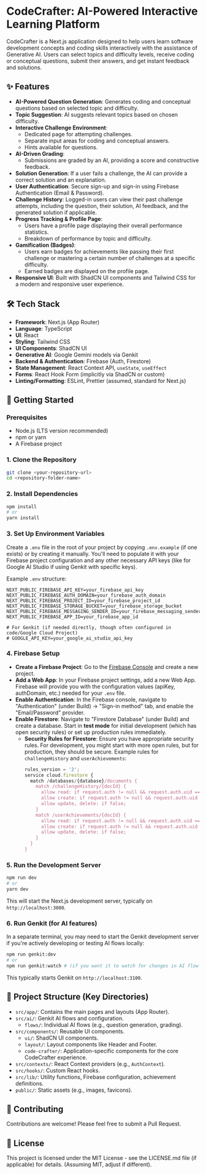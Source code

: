 
# CodeCrafter: AI-Powered Interactive Learning Platform

CodeCrafter is a Next.js application designed to help users learn software development concepts and coding skills interactively with the assistance of Generative AI. Users can select topics and difficulty levels, receive coding or conceptual questions, submit their answers, and get instant feedback and solutions.

## ✨ Features

*   **AI-Powered Question Generation**: Generates coding and conceptual questions based on selected topic and difficulty.
*   **Topic Suggestion**: AI suggests relevant topics based on chosen difficulty.
*   **Interactive Challenge Environment**:
    *   Dedicated page for attempting challenges.
    *   Separate input areas for coding and conceptual answers.
    *   Hints available for questions.
*   **AI-Driven Grading**:
    *   Submissions are graded by an AI, providing a score and constructive feedback.
*   **Solution Generation**: If a user fails a challenge, the AI can provide a correct solution and an explanation.
*   **User Authentication**: Secure sign-up and sign-in using Firebase Authentication (Email & Password).
*   **Challenge History**: Logged-in users can view their past challenge attempts, including the question, their solution, AI feedback, and the generated solution if applicable.
*   **Progress Tracking & Profile Page**:
    *   Users have a profile page displaying their overall performance statistics.
    *   Breakdown of performance by topic and difficulty.
*   **Gamification (Badges)**:
    *   Users earn badges for achievements like passing their first challenge or mastering a certain number of challenges at a specific difficulty.
    *   Earned badges are displayed on the profile page.
*   **Responsive UI**: Built with ShadCN UI components and Tailwind CSS for a modern and responsive user experience.

## 🛠️ Tech Stack

*   **Framework**: Next.js (App Router)
*   **Language**: TypeScript
*   **UI**: React
*   **Styling**: Tailwind CSS
*   **UI Components**: ShadCN UI
*   **Generative AI**: Google Gemini models via Genkit
*   **Backend & Authentication**: Firebase (Auth, Firestore)
*   **State Management**: React Context API, `useState`, `useEffect`
*   **Forms**: React Hook Form (implicitly via ShadCN or custom)
*   **Linting/Formatting**: ESLint, Prettier (assumed, standard for Next.js)

## 🚀 Getting Started

### Prerequisites

*   Node.js (LTS version recommended)
*   npm or yarn
*   A Firebase project

### 1. Clone the Repository

```bash
git clone <your-repository-url>
cd <repository-folder-name>
```

### 2. Install Dependencies

```bash
npm install
# or
yarn install
```

### 3. Set Up Environment Variables

Create a `.env` file in the root of your project by copying `.env.example` (if one exists) or by creating it manually. You'll need to populate it with your Firebase project configuration and any other necessary API keys (like for Google AI Studio if using Genkit with specific keys).

Example `.env` structure:

```env
NEXT_PUBLIC_FIREBASE_API_KEY=your_firebase_api_key
NEXT_PUBLIC_FIREBASE_AUTH_DOMAIN=your_firebase_auth_domain
NEXT_PUBLIC_FIREBASE_PROJECT_ID=your_firebase_project_id
NEXT_PUBLIC_FIREBASE_STORAGE_BUCKET=your_firebase_storage_bucket
NEXT_PUBLIC_FIREBASE_MESSAGING_SENDER_ID=your_firebase_messaging_sender_id
NEXT_PUBLIC_FIREBASE_APP_ID=your_firebase_app_id

# For Genkit (if needed directly, though often configured in code/Google Cloud Project)
# GOOGLE_API_KEY=your_google_ai_studio_api_key
```

### 4. Firebase Setup

*   **Create a Firebase Project**: Go to the [Firebase Console](https://console.firebase.google.com/) and create a new project.
*   **Add a Web App**: In your Firebase project settings, add a new Web App. Firebase will provide you with the configuration values (apiKey, authDomain, etc.) needed for your `.env` file.
*   **Enable Authentication**: In the Firebase console, navigate to "Authentication" (under Build) -> "Sign-in method" tab, and enable the "Email/Password" provider.
*   **Enable Firestore**: Navigate to "Firestore Database" (under Build) and create a database. Start in **test mode** for initial development (which has open security rules) or set up production rules immediately.
    *   **Security Rules for Firestore**: Ensure you have appropriate security rules. For development, you might start with more open rules, but for production, they should be secure. Example rules for `challengeHistory` and `userAchievements`:
        ```javascript
        rules_version = '2';
        service cloud.firestore {
          match /databases/{database}/documents {
            match /challengeHistory/{docId} {
              allow read: if request.auth != null && request.auth.uid == resource.data.userId;
              allow create: if request.auth != null && request.auth.uid == request.resource.data.userId;
              allow update, delete: if false;
            }
            match /userAchievements/{docId} {
              allow read: if request.auth != null && request.auth.uid == resource.data.userId;
              allow create: if request.auth != null && request.auth.uid == request.resource.data.userId;
              allow update, delete: if false;
            }
          }
        }
        ```

### 5. Run the Development Server

```bash
npm run dev
# or
yarn dev
```

This will start the Next.js development server, typically on `http://localhost:3000`.

### 6. Run Genkit (for AI features)

In a separate terminal, you may need to start the Genkit development server if you're actively developing or testing AI flows locally:

```bash
npm run genkit:dev
# or
npm run genkit:watch # (if you want it to watch for changes in AI flow files)
```
This typically starts Genkit on `http://localhost:3100`.

## 📄 Project Structure (Key Directories)

*   `src/app/`: Contains the main pages and layouts (App Router).
*   `src/ai/`: Genkit AI flows and configuration.
    *   `flows/`: Individual AI flows (e.g., question generation, grading).
*   `src/components/`: Reusable UI components.
    *   `ui/`: ShadCN UI components.
    *   `layout/`: Layout components like Header and Footer.
    *   `code-crafter/`: Application-specific components for the core CodeCrafter experience.
*   `src/contexts/`: React Context providers (e.g., `AuthContext`).
*   `src/hooks/`: Custom React hooks.
*   `src/lib/`: Utility functions, Firebase configuration, achievement definitions.
*   `public/`: Static assets (e.g., images, favicons).

## 🤝 Contributing

Contributions are welcome! Please feel free to submit a Pull Request.

## 📜 License

This project is licensed under the MIT License - see the LICENSE.md file (if applicable) for details. (Assuming MIT, adjust if different).

